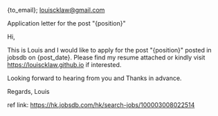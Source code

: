 {to_email}; louiscklaw@gmail.com

Application letter for the post "{position}"

Hi,

This is Louis and I would like to apply for the post "{position}" posted in jobsdb on {post_date}.
Please find my resume attached or kindly visit https://louiscklaw.github.io if interested.

Looking forward to hearing from you and Thanks in advance.

Regards,
Louis

ref link: https://hk.jobsdb.com/hk/search-jobs/100003008022514
